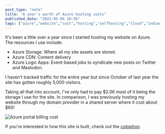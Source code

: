 ```yaml
---
post_type: "note" 
title: "A year's worth of Azure hosting costs"
published_date: "2022-05-04 20:36"
tags: ["azure","website","cost","hosting","selfhosting","cloud","indieweb"]
---
```


It's been a little over a year since I started hosting my website on Azure. The resources I use include:

- Azure Storage: Where all my site assets are stored.
- Azure CDN: Content delivery
- Azure Logic Apps: Event-based jobs to syndicate new posts on Twitter and Mastodon.

I haven't tracked traffic for the entire year but since October of last year the site has gotten roughly 5,000 visitors. 

Taking all that into account, I've only had to pay $2.06 most of it being the storage I use for the site. In comparison, I was previously hosting my website through my domain provider in a shared server where it cost about $60!

![Azure portal billing cost](https://user-images.githubusercontent.com/11130940/166848883-8d6cfe2c-5ff3-468c-b95f-b0ecab69595a.png)

If you're interested in how this site is built, check out the [colophon](/colophon).